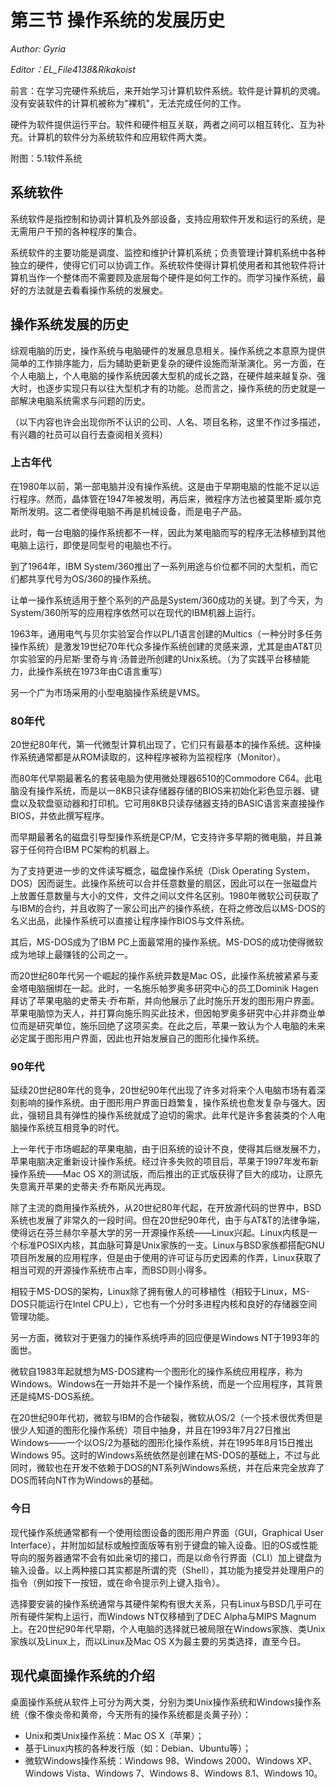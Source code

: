 # 第三节 操作系统的发展历史

*Author: Gyria*

*Editor：EL_File4138&Rikakoist*

前言：在学习完硬件系统后，来开始学习计算机软件系统。软件是计算机的灵魂。没有安装软件的计算机被称为"裸机"，无法完成任何的工作。

硬件为软件提供运行平台。软件和硬件相互关联，两者之间可以相互转化、互为补充。计算机的软件分为系统软件和应用软件两大类。

附图：5.1软件系统

## 系统软件

系统软件是指控制和协调计算机及外部设备，支持应用软件开发和运行的系统，是无需用户干预的各种程序的集合。

系统软件的主要功能是调度、监控和维护计算机系统；负责管理计算机系统中各种独立的硬件，使得它们可以协调工作。系统软件使得计算机使用者和其他软件将计算机当作一个整体而不需要顾及底层每个硬件是如何工作的。而学习操作系统，最好的方法就是去看看操作系统的发展史。

## 操作系统发展的历史

综观电脑的历史，操作系统与电脑硬件的发展息息相关。操作系统之本意原为提供简单的工作排序能力，后为辅助更新更复杂的硬件设施而渐渐演化。另一方面，在个人电脑上，个人电脑的操作系统因袭大型机的成长之路，在硬件越来越复杂、强大时，也逐步实现只有以往大型机才有的功能。总而言之，操作系统的历史就是一部解决电脑系统需求与问题的历史。

（以下内容也许会出现你所不认识的公司、人名、项目名称，这里不作过多描述，有兴趣的社员可以自行去查阅相关资料）

### 上古年代

在1980年以前，第一部电脑并没有操作系统。这是由于早期电脑的性能不足以运行程序。然而，晶体管在1947年被发明，再后来，微程序方法也被莫里斯·威尔克斯所发明。这二者使得电脑不再是机械设备，而是电子产品。

此时，每一台电脑的操作系统都不一样，因此为某电脑而写的程序无法移植到其他电脑上运行，即使是同型号的电脑也不行。

到了1964年，IBM System/360推出了一系列用途与价位都不同的大型机，而它们都共享代号为OS/360的操作系统。

让单一操作系统适用于整个系列的产品是System/360成功的关键。到了今天，为System/360所写的应用程序依然可以在现代的IBM机器上运行。

1963年，通用电气与贝尔实验室合作以PL/1语言创建的Multics（一种分时多任务操作系统）是激发19世纪70年代众多操作系统创建的灵感来源，尤其是由AT&T贝尔实验室的丹尼斯·里奇与肯·汤普逊所创建的Unix系统。（为了实践平台移植能力，此操作系统在1973年由C语言重写）

另一个广为市场采用的小型电脑操作系统是VMS。

### 80年代

20世纪80年代，第一代微型计算机出现了，它们只有最基本的操作系统。这种操作系统通常都是从ROM读取的，这种程序被称为监视程序（Monitor）。

而80年代早期最著名的套装电脑为使用微处理器6510的Commodore C64。此电脑没有操作系统，而是以一8KB只读存储器存储的BIOS来初始化彩色显示器、键盘以及软盘驱动器和打印机。它可用8KB只读存储器支持的BASIC语言来直接操作BIOS，并依此撰写程序。

而早期最著名的磁盘引导型操作系统是CP/M，它支持许多早期的微电脑，并且兼容于任何符合IBM PC架构的机器上。

为了支持更进一步的文件读写概念，磁盘操作系统（Disk Operating System，DOS）因而诞生。此操作系统可以合并任意数量的扇区，因此可以在一张磁盘片上放置任意数量与大小的文件，文件之间以文件名区别。1980年微软公司获取了与IBM的合约，并且收购了一家公司出产的操作系统，在将之修改后以MS-DOS的名义出品，此操作系统可以直接让程序操作BIOS与文件系统。

其后，MS-DOS成为了IBM PC上面最常用的操作系统。MS-DOS的成功使得微软成为地球上最赚钱的公司之一。

而20世纪80年代另一个崛起的操作系统异数是Mac OS，此操作系统被紧紧与麦金塔电脑捆绑在一起。此时，一名施乐帕罗奥多研究中心的员工Dominik Hagen拜访了苹果电脑的史蒂夫·乔布斯，并向他展示了此时施乐开发的图形用户界面。苹果电脑惊为天人，并打算向施乐购买此技术，但因帕罗奥多研究中心并非商业单位而是研究单位，施乐回绝了这项买卖。在此之后，苹果一致认为个人电脑的未来必定属于图形用户界面，因此也开始发展自己的图形化操作系统。

### 90年代

延续20世纪80年代的竞争，20世纪90年代出现了许多对将来个人电脑市场有着深刻影响的操作系统。由于图形用户界面日趋繁复，操作系统也愈发复杂与强大。因此，强韧且具有弹性的操作系统就成了迫切的需求。此年代是许多套装类的个人电脑操作系统互相竞争的时代。

上一年代于市场崛起的苹果电脑，由于旧系统的设计不良，使得其后继发展不力，苹果电脑决定重新设计操作系统。经过许多失败的项目后，苹果于1997年发布新操作系统——Mac OS X的测试版，而后推出的正式版获得了巨大的成功，让原先失意离开苹果的史蒂夫·乔布斯风光再现。

除了主流的商用操作系统外，从20世纪80年代起，在开放源代码的世界中，BSD系统也发展了非常久的一段时间。但在20世纪90年代，由于与AT&T的法律争端，使得远在芬兰赫尔辛基大学的另一开源操作系统——Linux兴起。Linux内核是一个标准POSIX内核，其血脉可算是Unix家族的一支。Linux与BSD家族都搭配GNU项目所发展的应用程序，但是由于使用的许可证与历史因素的作弄，Linux获取了相当可观的开源操作系统市占率，而BSD则小得多。

相较于MS-DOS的架构，Linux除了拥有傲人的可移植性（相较于Linux，MS-DOS只能运行在Intel CPU上），它也有一个分时多进程内核和良好的存储器空间管理功能。

另一方面，微软对于更强力的操作系统呼声的回应便是Windows NT于1993年的面世。

微软自1983年起就想为MS-DOS建构一个图形化的操作系统应用程序，称为Windows。Windows在一开始并不是一个操作系统，而是一个应用程序，其背景还是纯MS-DOS系统。

在20世纪90年代初，微软与IBM的合作破裂，微软从OS/2（一个技术很优秀但是很少人知道的图形化操作系统）项目中抽身，并且在1993年7月27日推出Windows——一个以OS/2为基础的图形化操作系统，并在1995年8月15日推出Windows 95。这时的Windows系统依然是创建在MS-DOS的基础上，不过与此同时，微软也在开发不依赖于DOS的NT系列Windows系统，并在后来完全放弃了DOS而转向NT作为Windows的基础。

### 今日

现代操作系统通常都有一个使用绘图设备的图形用户界面（GUI，Graphical User Interface），并附加如鼠标或触控面版等有别于键盘的输入设备。旧的OS或性能导向的服务器通常不会有如此亲切的接口，而是以命令行界面（CLI）加上键盘为输入设备。以上两种接口其实都是所谓的壳（Shell），其功能为接受并处理用户的指令（例如按下一按钮，或在命令提示列上键入指令）。

选择要安装的操作系统通常与其硬件架构有很大关系，只有Linux与BSD几乎可在所有硬件架构上运行，而Windows NT仅移植到了DEC Alpha与MIPS Magnum上。在20世纪90年代早期，个人电脑的选择就已被局限在Windows家族、类Unix家族以及Linux上，而以Linux及Mac OS X为最主要的另类选择，直至今日。

## 现代桌面操作系统的介绍

桌面操作系统从软件上可分为两大类，分别为类Unix操作系统和Windows操作系统（像不像炎帝和黄帝，今天所有的操作系统都是炎黄子孙）：

- Unix和类Unix操作系统：Mac OS X（苹果）；
- 基于Linux内核的各种发行版（如：Debian、Ubuntu等）；
- 微软Windows操作系统：Windows 98、Windows 2000、Windows XP、Windows Vista、Windows 7、Windows 8、Windows 8.1、Windows 10。